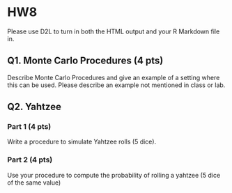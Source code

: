 # HW8

Please use D2L to turn in both the HTML output and your R Markdown file in.

## Q1. Monte Carlo Procedures (4 pts)
Describe Monte Carlo Procedures and give an example of a setting where this can be used. Please describe an example not mentioned in class or lab.

## Q2. Yahtzee 

### Part 1 (4 pts) 
Write a procedure to simulate Yahtzee rolls (5 dice).

### Part 2 (4 pts)
Use your procedure to compute the probability of rolling a yahtzee (5 dice of the same value)
